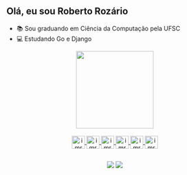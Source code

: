 ## Olá, eu sou Roberto Rozário 
* 📚 Sou graduando em Ciência da Computação pela UFSC
* 💻 Estudando Go e Django

<div align="center">
    <a href="https://github.com/robertorozario">
    <img height="180em" src="https://github-readme-stats.vercel.app/api/top-langs/?username=robertorozario&theme=dracula">
    <!-- &theme=dracula /-->
</div>  
  
<div style="display: inline_block" align="center"><br>
    <img align="center" alt="imrhr-C" height="30" width="30" src="https://cdn.jsdelivr.net/gh/devicons/devicon/icons/c/c-line.svg" />
    <img align="center" alt="imrhr-C++" height="30" width="30" src="https://cdn.jsdelivr.net/gh/devicons/devicon/icons/cplusplus/cplusplus-line.svg" />
    <img align="center" alt="imrhr-py" height="30" width="30" src="https://cdn.jsdelivr.net/gh/devicons/devicon/icons/python/python-original.svg" />
    <img align="center" alt="imrhr-html" height="30" width="30" src="https://cdn.jsdelivr.net/gh/devicons/devicon/icons/html5/html5-original.svg" />
    <img align="center" alt="imrhr-css" height="30" width="30" src="https://cdn.jsdelivr.net/gh/devicons/devicon/icons/css3/css3-original.svg" />
    <img align="center" alt="imrhr-cypress" height="30" width="30" src="https://raw.githubusercontent.com/simple-icons/simple-icons/6e46ec1fc23b60c8fd0d2f2ff46db82e16dbd75f/icons/cypress.svg" />
</div>
  
##
  
<div align="center">
    <a href="https://www.linkedin.com/in/roberto-henrique-roz%C3%A1rio-97721b208/" target="_blank"><img src="https://img.shields.io/badge/LinkedIn-0077B5?style=for-the-badge&logo=linkedin&logoColor=white" target="_blank"></a>
    <a href="https://t.me/Imrhr" target="_blank"><img src="https://img.shields.io/badge/Telegram-2CA5E0?style=for-the-badge&logo=telegram&logoColor=white" target="_blank"></a>
</div>

    
